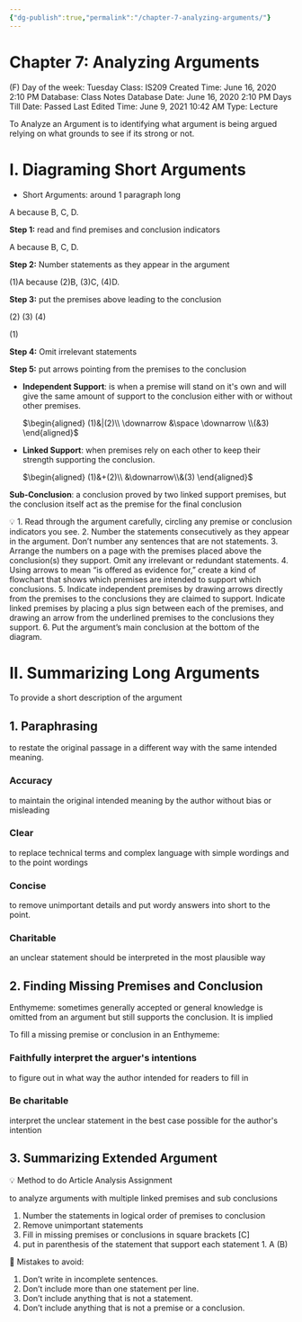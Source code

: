 ```yaml
---
{"dg-publish":true,"permalink":"/chapter-7-analyzing-arguments/"}
---
```


# Chapter 7: Analyzing Arguments

(F) Day of the week: Tuesday
Class: IS209
Created Time: June 16, 2020 2:10 PM
Database: Class Notes Database
Date: June 16, 2020 2:10 PM
Days Till Date: Passed
Last Edited Time: June 9, 2021 10:42 AM
Type: Lecture

To Analyze an Argument is to identifying what argument is being argued relying on what grounds to see if its strong or not.

# I. Diagraming Short Arguments

- Short Arguments: around 1 paragraph long

A because B, C, D.

**Step 1:** read and find premises and conclusion indicators

A because B, C, D.

**Step 2:** Number statements as they appear in the argument

(1)A because (2)B, (3)C, (4)D.

**Step 3:** put the premises above leading to the conclusion

(2) (3) (4)

(1)

**Step 4:** Omit irrelevant statements

**Step 5:** put arrows pointing from the premises to the conclusion

- **Independent Support**: is when a premise will stand on it's own and will give the same amount of support to the conclusion either with or without other premises.
    
    $\begin{aligned}
    (1)&|(2)\\
    \downarrow &\space \downarrow  \\(&3)
    \end{aligned}$
    

- **Linked Support**: when premises rely on each other to keep their strength supporting the conclusion.
    
    $\begin{aligned}
    (1)&+(2)\\
    &\downarrow\\&(3)
    \end{aligned}$
    

**Sub-Conclusion**: a conclusion proved by two linked support premises, but the conclusion itself act as the premise for the final conclusion


💡 1. Read through the argument carefully, circling any premise or conclusion indicators
you see.
2. Number the statements consecutively as they appear in the argument. Don’t number
any sentences that are not statements.
3. Arrange the numbers on a page with the premises placed above the conclusion(s) they support. Omit any irrelevant or redundant statements.
4. Using arrows to mean “is offered as evidence for,” create a kind of flowchart
that shows which premises are intended to support which conclusions.
5. Indicate independent premises by drawing arrows directly from the premises to
the conclusions they are claimed to support. Indicate linked premises by placing
a plus sign between each of the premises, and drawing an arrow from the underlined
premises to the conclusions they support.
6. Put the argument’s main conclusion at the bottom of the diagram.



# II. Summarizing Long Arguments

To provide a short description of the argument

## 1. Paraphrasing

to restate the original passage in a different way with the same intended meaning.

### Accuracy

to maintain the original intended meaning by the author without bias or misleading

### Clear

to replace technical terms and complex language with simple wordings and to the point wordings

### Concise

to remove unimportant details and put wordy answers into short to the point.

### Charitable

an unclear statement should be interpreted in the most plausible way

## 2. Finding Missing Premises and Conclusion

Enthymeme: sometimes generally accepted or general knowledge is omitted from an argument but still supports the conclusion. It is implied

To fill a missing premise or conclusion in an Enthymeme:

### Faithfully interpret the arguer's intentions

to figure out in what way the author intended for readers to fill in

### Be charitable

interpret the unclear statement in the best case possible for the author's intention

## 3. Summarizing Extended Argument


💡 Method to do Article Analysis Assignment



to analyze arguments with multiple linked premises and sub conclusions

1. Number the statements in logical order of premises to conclusion
2. Remove unimportant statements
3. Fill in missing premises or conclusions in square brackets [C]
4. put in parenthesis of the statement that support each statement 1. A (B)


🚫 Mistakes to avoid:
1. Don’t write in incomplete sentences.
2. Don’t include more than one statement per line.
3. Don’t include anything that is not a statement.
4. Don’t include anything that is not a premise or a conclusion.

